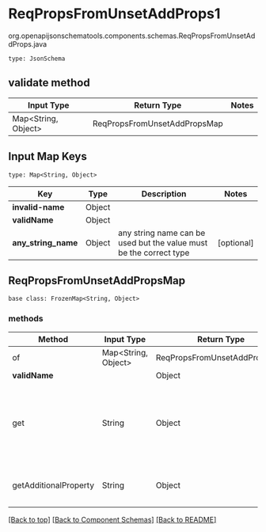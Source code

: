 # ReqPropsFromUnsetAddProps1
org.openapijsonschematools.components.schemas.ReqPropsFromUnsetAddProps.java
```
type: JsonSchema
```

## validate method
| Input Type | Return Type | Notes |
| ---------- | ----------- | ----- |
| Map<String, Object> | ReqPropsFromUnsetAddPropsMap | |

## Input Map Keys
```
type: Map<String, Object>
```
Key | Type |  Description | Notes
------------ | ------------- | ------------- | -------------
**invalid-name** | Object |  |
**validName** | Object |  |
**any_string_name** | Object | any string name can be used but the value must be the correct type | [optional]

## ReqPropsFromUnsetAddPropsMap
```
base class: FrozenMap<String, Object>
```

### methods
Method | Input Type | Return Type | Notes
------ | ---------- | ----------- | ------
of | Map<String, Object> | ReqPropsFromUnsetAddPropsMap | a constructor
**validName** | | Object |
get | String | Object | This model has invalid python names so this method is used under the hood when you access instance["invalid-name"], 
getAdditionalProperty | String | Object | provides type safety for additional properties

[[Back to top]](#top) [[Back to Component Schemas]](../../../README.md#Component-Schemas) [[Back to README]](../../../README.md)
